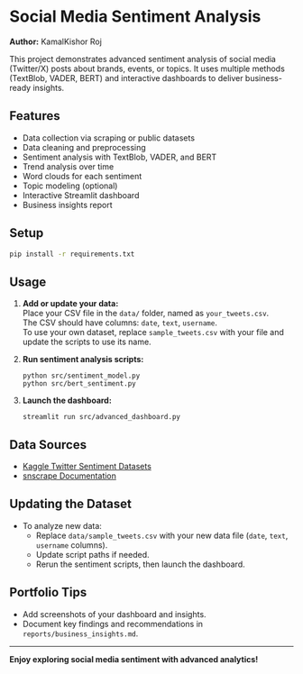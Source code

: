 # Social Media Sentiment Analysis

**Author:** KamalKishor Roj

This project demonstrates advanced sentiment analysis of social media (Twitter/X) posts about brands, events, or topics. It uses multiple methods (TextBlob, VADER, BERT) and interactive dashboards to deliver business-ready insights.

## Features

- Data collection via scraping or public datasets
- Data cleaning and preprocessing
- Sentiment analysis with TextBlob, VADER, and BERT
- Trend analysis over time
- Word clouds for each sentiment
- Topic modeling (optional)
- Interactive Streamlit dashboard
- Business insights report

## Setup

```bash
pip install -r requirements.txt
```

## Usage

1. **Add or update your data:**  
   Place your CSV file in the `data/` folder, named as `your_tweets.csv`.  
   The CSV should have columns: `date`, `text`, `username`.  
   To use your own dataset, replace `sample_tweets.csv` with your file and update the scripts to use its name.

2. **Run sentiment analysis scripts:**  
   ```
   python src/sentiment_model.py
   python src/bert_sentiment.py
   ```

3. **Launch the dashboard:**  
   ```
   streamlit run src/advanced_dashboard.py
   ```

## Data Sources

- [Kaggle Twitter Sentiment Datasets](https://www.kaggle.com/datasets)
- [snscrape Documentation](https://github.com/JustAnotherArchivist/snscrape)

## Updating the Dataset

- To analyze new data:  
  - Replace `data/sample_tweets.csv` with your new data file (`date`, `text`, `username` columns).
  - Update script paths if needed.
  - Rerun the sentiment scripts, then launch the dashboard.

## Portfolio Tips

- Add screenshots of your dashboard and insights.
- Document key findings and recommendations in `reports/business_insights.md`.

---

**Enjoy exploring social media sentiment with advanced analytics!**
